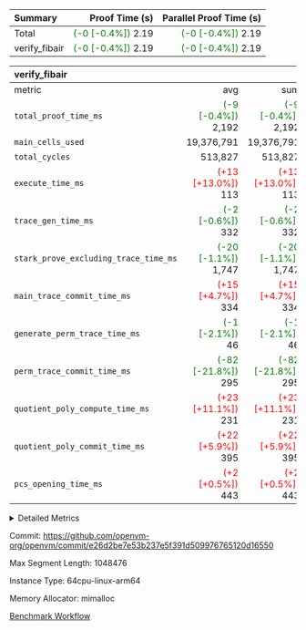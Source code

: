 | Summary | Proof Time (s) | Parallel Proof Time (s) |
|:---|---:|---:|
| Total | <span style='color: green'>(-0 [-0.4%])</span> 2.19 | <span style='color: green'>(-0 [-0.4%])</span> 2.19 |
| verify_fibair | <span style='color: green'>(-0 [-0.4%])</span> 2.19 | <span style='color: green'>(-0 [-0.4%])</span> 2.19 |


| verify_fibair |||||
|:---|---:|---:|---:|---:|
|metric|avg|sum|max|min|
| `total_proof_time_ms ` | <span style='color: green'>(-9 [-0.4%])</span> 2,192 | <span style='color: green'>(-9 [-0.4%])</span> 2,192 | <span style='color: green'>(-9 [-0.4%])</span> 2,192 | <span style='color: green'>(-9 [-0.4%])</span> 2,192 |
| `main_cells_used     ` |  19,376,791 |  19,376,791 |  19,376,791 |  19,376,791 |
| `total_cycles        ` |  513,827 |  513,827 |  513,827 |  513,827 |
| `execute_time_ms     ` | <span style='color: red'>(+13 [+13.0%])</span> 113 | <span style='color: red'>(+13 [+13.0%])</span> 113 | <span style='color: red'>(+13 [+13.0%])</span> 113 | <span style='color: red'>(+13 [+13.0%])</span> 113 |
| `trace_gen_time_ms   ` | <span style='color: green'>(-2 [-0.6%])</span> 332 | <span style='color: green'>(-2 [-0.6%])</span> 332 | <span style='color: green'>(-2 [-0.6%])</span> 332 | <span style='color: green'>(-2 [-0.6%])</span> 332 |
| `stark_prove_excluding_trace_time_ms` | <span style='color: green'>(-20 [-1.1%])</span> 1,747 | <span style='color: green'>(-20 [-1.1%])</span> 1,747 | <span style='color: green'>(-20 [-1.1%])</span> 1,747 | <span style='color: green'>(-20 [-1.1%])</span> 1,747 |
| `main_trace_commit_time_ms` | <span style='color: red'>(+15 [+4.7%])</span> 334 | <span style='color: red'>(+15 [+4.7%])</span> 334 | <span style='color: red'>(+15 [+4.7%])</span> 334 | <span style='color: red'>(+15 [+4.7%])</span> 334 |
| `generate_perm_trace_time_ms` | <span style='color: green'>(-1 [-2.1%])</span> 46 | <span style='color: green'>(-1 [-2.1%])</span> 46 | <span style='color: green'>(-1 [-2.1%])</span> 46 | <span style='color: green'>(-1 [-2.1%])</span> 46 |
| `perm_trace_commit_time_ms` | <span style='color: green'>(-82 [-21.8%])</span> 295 | <span style='color: green'>(-82 [-21.8%])</span> 295 | <span style='color: green'>(-82 [-21.8%])</span> 295 | <span style='color: green'>(-82 [-21.8%])</span> 295 |
| `quotient_poly_compute_time_ms` | <span style='color: red'>(+23 [+11.1%])</span> 231 | <span style='color: red'>(+23 [+11.1%])</span> 231 | <span style='color: red'>(+23 [+11.1%])</span> 231 | <span style='color: red'>(+23 [+11.1%])</span> 231 |
| `quotient_poly_commit_time_ms` | <span style='color: red'>(+22 [+5.9%])</span> 395 | <span style='color: red'>(+22 [+5.9%])</span> 395 | <span style='color: red'>(+22 [+5.9%])</span> 395 | <span style='color: red'>(+22 [+5.9%])</span> 395 |
| `pcs_opening_time_ms ` | <span style='color: red'>(+2 [+0.5%])</span> 443 | <span style='color: red'>(+2 [+0.5%])</span> 443 | <span style='color: red'>(+2 [+0.5%])</span> 443 | <span style='color: red'>(+2 [+0.5%])</span> 443 |



<details>
<summary>Detailed Metrics</summary>

|  | verify_program_compile_ms | total_cells | stark_prove_excluding_trace_time_ms | quotient_poly_compute_time_ms | quotient_poly_commit_time_ms | perm_trace_commit_time_ms | pcs_opening_time_ms | main_trace_commit_time_ms |
| --- | --- | --- | --- | --- | --- | --- | --- |
|  | 5 | 65,536 | 63 | 3 | 13 | 0 | 33 | 13 | 

| air_name | rows | quotient_deg | main_cols | interactions | constraints | cells |
| --- | --- | --- | --- | --- | --- | --- |
| AccessAdapterAir<2> |  | 4 |  | 5 | 11 |  | 
| AccessAdapterAir<4> |  | 4 |  | 5 | 11 |  | 
| AccessAdapterAir<8> |  | 4 |  | 5 | 11 |  | 
| FibonacciAir | 32,768 | 1 | 2 |  | 5 | 65,536 | 
| FriReducedOpeningAir |  | 4 |  | 31 | 53 |  | 
| NativePoseidon2Air<BabyBearParameters>, 1> |  | 4 |  | 176 | 555 |  | 
| PhantomAir |  | 4 |  | 3 | 4 |  | 
| ProgramAir |  | 1 |  | 1 | 4 |  | 
| VariableRangeCheckerAir |  | 1 |  | 1 | 4 |  | 
| VmAirWrapper<BranchNativeAdapterAir, BranchEqualCoreAir<1> |  | 4 |  | 11 | 20 |  | 
| VmAirWrapper<JalNativeAdapterAir, JalCoreAir> |  | 4 |  | 7 | 6 |  | 
| VmAirWrapper<NativeAdapterAir<2, 0>, PublicValuesCoreAir> |  | 4 |  | 11 | 22 |  | 
| VmAirWrapper<NativeAdapterAir<2, 1>, FieldArithmeticCoreAir> |  | 4 |  | 15 | 23 |  | 
| VmAirWrapper<NativeLoadStoreAdapterAir<1>, NativeLoadStoreCoreAir<1> |  | 4 |  | 15 | 17 |  | 
| VmAirWrapper<NativeLoadStoreAdapterAir<4>, NativeLoadStoreCoreAir<4> |  | 4 |  | 15 | 17 |  | 
| VmAirWrapper<NativeVectorizedAdapterAir<4>, FieldExtensionCoreAir> |  | 4 |  | 15 | 23 |  | 
| VmConnectorAir |  | 4 |  | 3 | 8 |  | 
| VolatileBoundaryAir |  | 4 |  | 4 | 16 |  | 

| group | trace_gen_time_ms | total_proof_time_ms | total_cycles | total_cells | stark_prove_excluding_trace_time_ms | quotient_poly_compute_time_ms | quotient_poly_commit_time_ms | perm_trace_commit_time_ms | pcs_opening_time_ms | main_trace_commit_time_ms | main_cells_used | generate_perm_trace_time_ms | execute_time_ms |
| --- | --- | --- | --- | --- | --- | --- | --- | --- | --- | --- | --- | --- | --- |
| verify_fibair | 332 | 2,192 | 513,827 | 44,140,184 | 1,747 | 231 | 395 | 295 | 443 | 334 | 19,376,791 | 46 | 113 | 

| group | air_name | rows | prep_cols | perm_cols | main_cols | cells |
| --- | --- | --- | --- | --- | --- | --- |
| verify_fibair | AccessAdapterAir<2> | 65,536 |  | 12 | 11 | 1,507,328 | 
| verify_fibair | AccessAdapterAir<4> | 32,768 |  | 12 | 13 | 819,200 | 
| verify_fibair | AccessAdapterAir<8> | 128 |  | 12 | 17 | 3,712 | 
| verify_fibair | FriReducedOpeningAir | 1,024 |  | 36 | 26 | 63,488 | 
| verify_fibair | NativePoseidon2Air<BabyBearParameters>, 1> | 16,384 |  | 216 | 399 | 10,076,160 | 
| verify_fibair | PhantomAir | 16,384 |  | 8 | 6 | 229,376 | 
| verify_fibair | ProgramAir | 8,192 |  | 8 | 10 | 147,456 | 
| verify_fibair | VariableRangeCheckerAir | 262,144 | 2 | 8 | 1 | 2,359,296 | 
| verify_fibair | VmAirWrapper<BranchNativeAdapterAir, BranchEqualCoreAir<1> | 131,072 |  | 16 | 23 | 5,111,808 | 
| verify_fibair | VmAirWrapper<JalNativeAdapterAir, JalCoreAir> | 16,384 |  | 12 | 10 | 360,448 | 
| verify_fibair | VmAirWrapper<NativeAdapterAir<2, 1>, FieldArithmeticCoreAir> | 262,144 |  | 20 | 30 | 13,107,200 | 
| verify_fibair | VmAirWrapper<NativeLoadStoreAdapterAir<1>, NativeLoadStoreCoreAir<1> | 131,072 |  | 24 | 25 | 6,422,528 | 
| verify_fibair | VmAirWrapper<NativeLoadStoreAdapterAir<4>, NativeLoadStoreCoreAir<4> | 16,384 |  | 24 | 34 | 950,272 | 
| verify_fibair | VmAirWrapper<NativeVectorizedAdapterAir<4>, FieldExtensionCoreAir> | 8,192 |  | 20 | 40 | 491,520 | 
| verify_fibair | VmConnectorAir | 2 | 1 | 8 | 4 | 24 | 
| verify_fibair | VolatileBoundaryAir | 131,072 |  | 8 | 11 | 2,490,368 | 

</details>


Commit: https://github.com/openvm-org/openvm/commit/e26d2be7e53b237e5f391d509976765120d16550

Max Segment Length: 1048476

Instance Type: 64cpu-linux-arm64

Memory Allocator: mimalloc

[Benchmark Workflow](https://github.com/openvm-org/openvm/actions/runs/12968141242)
